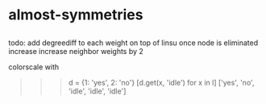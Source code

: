 # almost-symmetries
##
todo:
add degreediff to each weight on top of linsu
once node is eliminated increase increase neighbor weights by 2

colorscale with
>>> d = {1: 'yes', 2: 'no'}
>>> [d.get(x, 'idle') for x in l]
['yes', 'no', 'idle', 'idle', 'idle']


